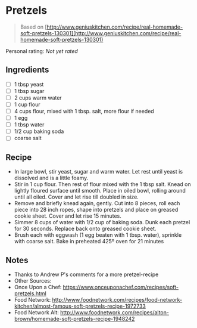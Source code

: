 <!-- Needs Manual Review -->

# Pretzels

> Based on [http://www.geniuskitchen.com/recipe/real-homemade-soft-pretzels-130301](http://www.geniuskitchen.com/recipe/real-homemade-soft-pretzels-130301)

<!-- {cts} rating=0; (User can specify rating on scale of 1-5) -->
Personal rating: *Not yet rated*
<!-- {cte} -->

<!-- {cts} name_image=None; (User can specify image name) -->
<!-- TODO: Capture image -->
<!-- {cte} -->

## Ingredients

* [ ] 1 tbsp yeast
* [ ] 1 tbsp sugar
* [ ] 2 cups warm water
* [ ] 1 cup flour
* [ ] 4 cups flour, mixed with 1 tbsp. salt, more flour if needed
* [ ] 1 egg
* [ ] 1 tbsp water
* [ ] 1/2 cup baking soda
* [ ] coarse salt

## Recipe

* In large bowl, stir yeast, sugar and warm water. Let rest until yeast is dissolved and is a little foamy.
* Stir in 1 cup flour. Then rest of flour mixed with the 1 tbsp salt. Knead on lightly floured surface until smooth. Place in oiled bowl, rolling around until all oiled. Cover and let rise till doubled in size.
* Remove and briefly knead again, gently. Cut into 8 pieces, roll each piece into 28 inch ropes, shape into pretzels and place on greased cookie sheet. Cover and let rise 15 minutes.
* Simmer 8 cups of water with 1/2 cup of baking soda. Dunk each pretzel for 30 seconds. Replace back onto greased cookie sheet.
* Brush each with eggwash (1 egg beaten with 1 tbsp. water), sprinkle with coarse salt. Bake in preheated 425º oven for 21 minutes

## Notes

* Thanks to Andrew P's comments for a more pretzel-recipe
* Other Sources:
* Once Upon a Chef: https://www.onceuponachef.com/recipes/soft-pretzels.html
* Food Network: http://www.foodnetwork.com/recipes/food-network-kitchen/almost-famous-soft-pretzels-recipe-1972733
* Food Network Alt: http://www.foodnetwork.com/recipes/alton-brown/homemade-soft-pretzels-recipe-1948242
